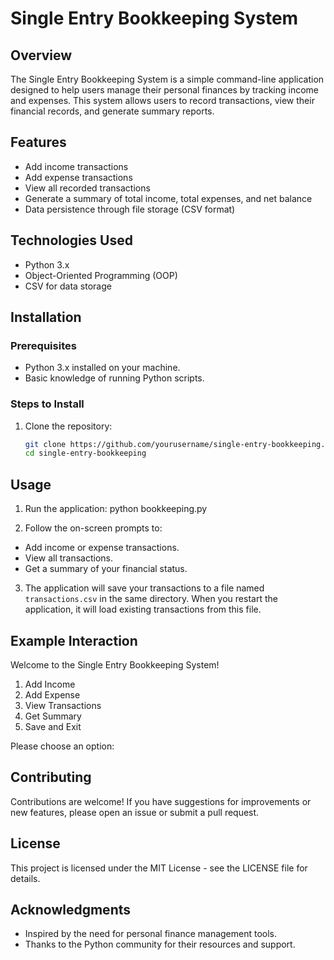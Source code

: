 # Single Entry Bookkeeping System

## Overview
The Single Entry Bookkeeping System is a simple command-line application designed to help users manage their personal finances by tracking income and expenses. This system allows users to record transactions, view their financial records, and generate summary reports.

## Features
- Add income transactions
- Add expense transactions
- View all recorded transactions
- Generate a summary of total income, total expenses, and net balance
- Data persistence through file storage (CSV format)

## Technologies Used
- Python 3.x
- Object-Oriented Programming (OOP)
- CSV for data storage

## Installation

### Prerequisites
- Python 3.x installed on your machine.
- Basic knowledge of running Python scripts.

### Steps to Install
1. Clone the repository:
   ```bash
   git clone https://github.com/yourusername/single-entry-bookkeeping.git
   cd single-entry-bookkeeping


## Usage

1. Run the application:
   python bookkeeping.py

2. Follow the on-screen prompts to:
- Add income or expense transactions.
- View all transactions.
- Get a summary of your financial status.

3. The application will save your transactions to a file named `transactions.csv` in the same directory. When you restart the application, it will load existing transactions from this file.

## Example Interaction

Welcome to the Single Entry Bookkeeping System!
1. Add Income
2. Add Expense
3. View Transactions
4. Get Summary
5. Save and Exit

Please choose an option: 



## Contributing
Contributions are welcome! If you have suggestions for improvements or new features, please open an issue or submit a pull request.

## License
This project is licensed under the MIT License - see the LICENSE file for details.

## Acknowledgments
- Inspired by the need for personal finance management tools.
- Thanks to the Python community for their resources and support.
